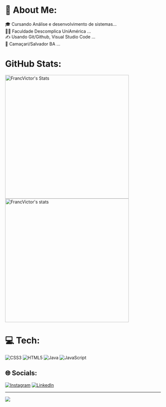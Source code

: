 # 👤 About Me:
🎓 Cursando Análise e desenvolvimento de sistemas...<br> 👨‍🎓 Faculdade Descomplica UniAmérica ...<br> ✍️ Usando Git/Github, Visual Studio Code ...<br> 🔶 Camaçari/Salvador BA ...<br>

# GitHub Stats:
 <img width="400em" align="center" src="https://github-readme-stats.vercel.app/api?username=FrancVictor&show_icons=false&theme=jolly" title="FrancVictor's status" alt="FrancVictor's Stats"/> 
      <img width="400em" align="center" src="https://github-readme-stats.vercel.app/api/top-langs/?username=FrancVictor&layout=compact&theme=jolly" title="FrancVictor most languages" alt="FrancVictor's stats"/> 


# 💻 Tech:
![CSS3](https://img.shields.io/badge/css3-%231572B6.svg?style=for-the-badge&logo=css3&logoColor=white) ![HTML5](https://img.shields.io/badge/html5-%23E34F26.svg?style=for-the-badge&logo=html5&logoColor=white) ![Java](https://img.shields.io/badge/java-%23ED8B00.svg?style=for-the-badge&logo=java&logoColor=white) ![JavaScript](https://img.shields.io/badge/javascript-%23323330.svg?style=for-the-badge&logo=javascript&logoColor=%23F7DF1E)

## 🌐 Socials:
[![Instagram](https://img.shields.io/badge/Instagram-%23E4405F.svg?logo=Instagram&logoColor=white)](https://instagram.com/https://www.instagram.com/victor_francabjj/) [![LinkedIn](https://img.shields.io/badge/LinkedIn-%230077B5.svg?logo=linkedin&logoColor=white)](https://linkedin.com/in/https://www.linkedin.com/in/jo%C3%A3o-victor-silveira-73ba21255/) 



---
[![](https://visitcount.itsvg.in/api?id=FrancVictor&icon=0&color=0)](https://visitcount.itsvg.in)

<!-- Proudly created with GPRM ( https://gprm.itsvg.in ) -->
